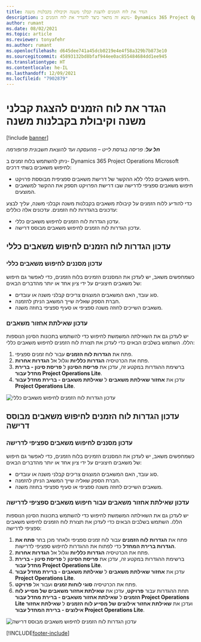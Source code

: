 ```yaml
---
title: הגדר את לוח הזמנים להצגת קבלני משנה וקיבולת בקבלנות משנה
description: נושא זה מתאר כיצד להגדיר את לוח הזמנים ב- Dynamics 365 Project Operations‎‏ ‎Microsoft להראות קיבולת משאבים בקבלנות משנה בעת איוש דרישות משאבי הפרויקט.
author: rumant
ms.date: 08/02/2021
ms.topic: article
ms.reviewer: tonyafehr
ms.author: rumant
ms.openlocfilehash: d645dee741a45dcb0219e4e4f58a329b7b873e10
ms.sourcegitcommit: 45893132bd8bfaf944ee0ac855484684dd1ee945
ms.translationtype: HT
ms.contentlocale: he-IL
ms.lasthandoff: 12/09/2021
ms.locfileid: "7902879"
---
```

# <a name="configure-schedule-board-to-show-contract-workers-and-subcontracted-capacity"></a>הגדר את לוח הזמנים להצגת קבלני משנה וקיבולת בקבלנות משנה 

[!include [banner](../../includes/dataverse-preview.md)]

_**חל על**: פריסה בגרסת לייט – מהעסקה ועד להוצאת חשבונית פרופורמה_

ניתן להשתמש בלוח זמנים ב- Dynamics 365 Project Operations‎‎‏ Microsoft לחיפוש משאבים בשתי דרכים:

- חיפוש משאבים כללי ללא ההקשר של דרישת משאבים ספציפית מבוססת פרויקט.
- חיפוש משאבים ספציפי לדרישה שבו דרישת הפרויקט תספק את ההקשר למשאבים המוצעים.

כדי להודיע ללוח הזמנים על קיבולת משאבים בקבלנות משנה וקבלני משנה, עליך לבצע עדכונים בהגדרות לוח הזמנים. עדכונים אלה כוללים: 
- עדכון הגדרות לוח הזמנים לחיפוש משאבים כללי.
- עדכון הגדרות לוח הזמנים לחיפוש משאבים מבוסס דרישה.

## <a name="update-schedule-board-settings-for-general-resource-search"></a>עדכון הגדרות לוח הזמנים לחיפוש משאבים כללי
### <a name="update-filters-for-general-resource-search"></a>עדכון מסננים לחיפוש משאבים כללי
כשמחפשים משאב, יש לעדכן את המסננים הזמינים בלוח הזמנים, כדי לאפשר גם חיפוש של משאבים חיצוניים על ידי ציון אחד או יותר מהדברים הבאים:
  - סוג עובד, האם המשאבים המוצגים צריכים קבלני משנה או עובדים.
  - חברת הספק שאליה שייך המשאב הניתן להזמנה.
  - משאבים השייכים לחוזה משנה ספציפי או סעיף ספציפי בחוזה משנה.
    
### <a name="update-retrieve-resource-query"></a>עדכון שאילתת אחזור משאבים
יש לעדכן גם את השאילתה המשמשת לחיפוש כדי להשתמש בתכונות הסינון הנוספות הללו. השתמש בשלבים הבאים כדי לעדכן את תצורת לוח הזמנים לחיפוש משאבים כללי:  
1. פתח את **הגדרות לוח הזמנים** עבור לוח זמנים ספציפי.
2. פתח את הכרטיסיה **הגדרות כלליות** וגלול אל **הגדרות אחרות**.
3. ברשימת ההגדרות במקטע זה, עדכן את **פריסת הסינון** ל **פריסת סינון - ברירת מחדל עבור Project Operations Lite**.
4. עדכן את **אחזור שאילתת משאבים** ל **שאילתת משאבים - ברירת מחדל עבור Project Operations Lite**.

![עדכון הגדרות לוח הזמנים לחיפוש משאבים כללי](../media/BoardSettings.png)  

## <a name="update-schedule-board-settings-for-requirementbased-resource-search"></a>עדכון הגדרות לוח הזמנים לחיפוש משאבים מבוסס דרישה
### <a name="update-filters-for-requirement-specific-resource-search"></a>עדכון מסננים לחיפוש משאבים ספציפי לדרישה 
כשמחפשים משאב, יש לעדכן את המסננים הזמינים בלוח הזמנים, כדי לאפשר גם חיפוש של משאבים חיצוניים על ידי ציון אחד או יותר מהדברים הבאים:
 - סוג עובד, האם המשאבים המוצגים צריכים קבלני משנה או עובדים.
 - חברת הספק שאליה שייך המשאב הניתן להזמנה.
 - משאבים השייכים לחוזה משנה ספציפי או סעיף ספציפי בחוזה משנה.

### <a name="update-retrieve-resource-query-for-requirement-specific-resource-search"></a>עדכון שאילתת אחזור משאבים עבור חיפוש משאבים ספציפי לדרישה 
יש לעדכן גם את השאילתה המשמשת לחיפוש כדי להשתמש בתכונות הסינון הנוספות הללו. השתמש בשלבים הבאים כדי לעדכן את תצורת לוח הזמנים לחיפוש משאבים ספציפי לדרישה:

1. פתח את **הגדרות לוח הזמנים** עבור לוח זמנים ספציפי ולאחר מכן בחר **פתח את הגדרות ברירת המחדל** כדי לפתוח את ההגדרות לחיפוש ספציפי לדרישות.
2. פתח את הכרטיסיה **הגדרות כלליות** וגלול אל **הגדרות אחרות**.
3. ברשימת ההגדרות במקטע זה, עדכן את **פריסת הסינון** ל **פריסת סינון - ברירת מחדל עבור Project Operations Lite**.
4. עדכן את **אחזור שאילתת משאבים** ל **שאילתת משאבים - ברירת מחדל עבור Project Operations Lite**.
5. פתח את הכרטיסיה **סוגי לוחות זמנים** ועבור אל **פרויקט**.
6. תחת ההגדרות עבור **פרויקט**, עדכן את **שאילתת אחזור משאבים של מסייע לוח הזמנים** ל **שאילתת אחזור משאבים - ברירת מחדל עבור Project Operations Lite** ועדכן את **שאילתת אחזור אילוצים של מסייע לוח הזמנים** ל **שאילתת אחזור אילוצים -  ברירת המחדל עבור Project Operations Lite**.

![עדכון הגדרות לוח הזמנים לחיפוש משאבים מבוסס דרישה](../media/SASettings.png)  

[!INCLUDE[footer-include](../../includes/footer-banner.md)]
